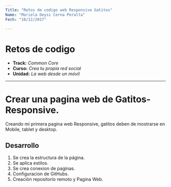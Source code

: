 ```yaml
---
Title: "Retos de codigo web Responsive Gatitos"
Name: "Mariela Deysi Cerna Peralta"
Fech: "10/12/2017"

---
```

# Retos de codigo

* **Track:** _Common Core_
* **Curso:** _Crea tu propia red social_
* **Unidad:** _La web desde un móvil_

***
# Crear una pagina web de Gatitos-Responsive.
Creando mi primera pagina web Responsive, gatitos deben de mostrarse en Mobile, tablet y desktop.

 ## Desarrollo
1. Se crea la estructura de la página.
2. Se aplica estilos.
3. Se crea conexion de paginas.
4. Configuracion de GitHubs.
5. Creaciòn repositorio remoto y Pagina Web.